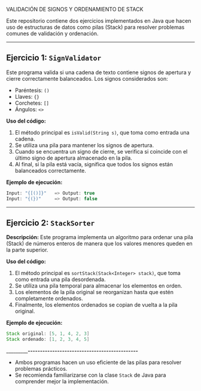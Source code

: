 VALIDACIÓN DE SIGNOS Y ORDENAMIENTO DE STACK

Este repositorio contiene dos ejercicios implementados en Java que hacen uso de estructuras de datos como pilas (Stack) para resolver problemas comunes de validación y ordenación.

---

## Ejercicio 1: `SignValidator`

Este programa valida si una cadena de texto contiene signos de apertura y cierre correctamente balanceados. Los signos considerados son:

- Paréntesis: `()`
- Llaves: `{}`
- Corchetes: `[]`
- Ángulos: `<>`

**Uso del código:**
1. El método principal es `isValid(String s)`, que toma como entrada una cadena.
2. Se utiliza una pila para mantener los signos de apertura.
3. Cuando se encuentra un signo de cierre, se verifica si coincide con el último signo de apertura almacenado en la pila.
4. Al final, si la pila está vacía, significa que todos los signos están balanceados correctamente.

**Ejemplo de ejecución:**
```java
Input: "{[()]}"   => Output: true
Input: "{(})"     => Output: false
```
__________________________________________________________________________________________________________________________

## Ejercicio 2: `StackSorter`

**Descripción:**
Este programa implementa un algoritmo para ordenar una pila (Stack) de números enteros de manera que los valores menores queden en la parte superior.

**Uso del código:**
1. El método principal es `sortStack(Stack<Integer> stack)`, que toma como entrada una pila desordenada.
2. Se utiliza una pila temporal para almacenar los elementos en orden.
3. Los elementos de la pila original se reorganizan hasta que estén completamente ordenados.
4. Finalmente, los elementos ordenados se copian de vuelta a la pila original.

**Ejemplo de ejecución:**
```java
Stack original: [5, 1, 4, 2, 3]
Stack ordenado: [1, 2, 3, 4, 5]
```


___________-----------------------_______________________________----------------------_________________________________

- Ambos programas hacen un uso eficiente de las pilas para resolver problemas prácticos.
- Se recomienda familiarizarse con la clase `Stack` de Java para comprender mejor la implementación.

